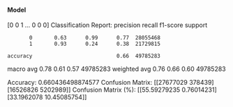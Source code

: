 #### Model
[0 0 1 ... 0 0 0]
Classification Report:
              precision    recall  f1-score   support

           0       0.63      0.99      0.77  28055468
           1       0.93      0.24      0.38  21729815

    accuracy                           0.66  49785283
   macro avg       0.78      0.61      0.57  49785283
weighted avg       0.76      0.66      0.60  49785283

Accuracy: 0.660436498874577
Confusion Matrix:
[[27677029   378439]
 [16526826  5202989]]
Confusion Matrix (%):
[[55.59279235  0.76014231]
 [33.1962078  10.45085754]]
